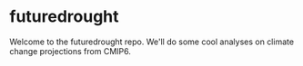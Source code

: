 # futuredrought

Welcome to the futuredrought repo. We'll do some cool analyses on climate change projections from CMIP6.
